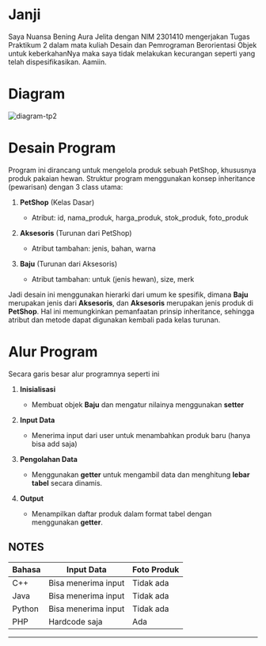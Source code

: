 # Janji

Saya Nuansa Bening Aura Jelita dengan NIM 2301410 mengerjakan Tugas Praktikum 2 dalam mata kuliah Desain dan Pemrograman Berorientasi Objek 
untuk keberkahanNya maka saya tidak melakukan kecurangan seperti yang telah dispesifikasikan. Aamiin.

# Diagram

![diagram-tp2](https://github.com/user-attachments/assets/66a9340a-8aa9-4c1e-9991-0198f42acae3)

# Desain Program
Program ini dirancang untuk mengelola produk sebuah PetShop, khususnya produk pakaian hewan. Struktur program menggunakan konsep inheritance (pewarisan) dengan 3 class utama:
1. **PetShop** (Kelas Dasar)  
   - Atribut: id, nama_produk, harga_produk, stok_produk, foto_produk
     
2. **Aksesoris** (Turunan dari PetShop)  
   - Atribut tambahan: jenis, bahan, warna
     
3. **Baju** (Turunan dari Aksesoris)  
   - Atribut tambahan: untuk (jenis hewan), size, merk

Jadi desain ini menggunakan hierarki dari umum ke spesifik, dimana **Baju** merupakan jenis dari **Aksesoris**, dan **Aksesoris** merupakan jenis produk di **PetShop**.
Hal ini memungkinkan pemanfaatan prinsip inheritance, sehingga atribut dan metode dapat digunakan kembali pada kelas turunan.

# Alur Program
Secara garis besar alur programnya seperti ini
1. **Inisialisasi**  
   - Membuat objek **Baju** dan mengatur nilainya menggunakan **setter**

2. **Input Data**  
   - Menerima input dari user untuk menambahkan produk baru (hanya bisa add saja)  

3. **Pengolahan Data**  
   - Menggunakan **getter** untuk mengambil data dan menghitung **lebar tabel** secara dinamis.  

4. **Output**  
   - Menampilkan daftar produk dalam format tabel dengan menggunakan **getter**. 

**NOTES**
----------------------------------------------
| Bahasa | Input Data          | Foto Produk |
|--------|---------------------|-------------|
| C++    | Bisa menerima input | Tidak ada   |
| Java   | Bisa menerima input | Tidak ada   |
| Python | Bisa menerima input | Tidak ada   |
| PHP 	 | Hardcode saja       | Ada         |
----------------------------------------------
